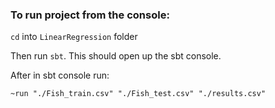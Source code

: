 ### To run project from the console:

`cd` into `LinearRegression` folder

Then run `sbt`. This should open up the sbt console.

After in sbt console run:

<pre><code>~run "./Fish_train.csv" "./Fish_test.csv" "./results.csv"</code></pre>